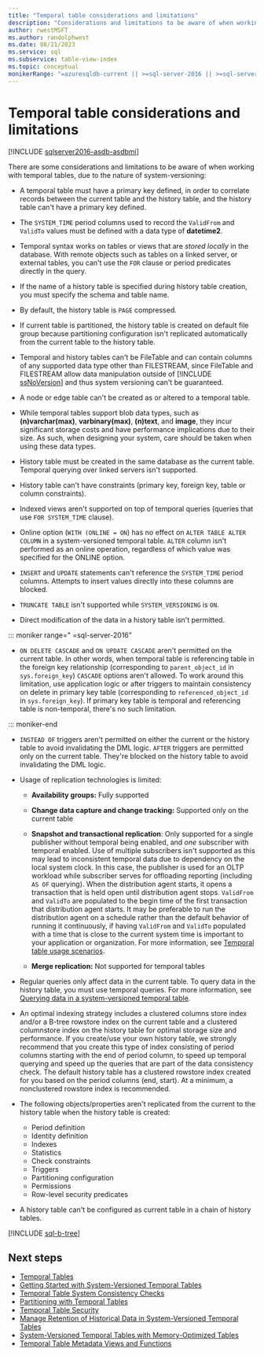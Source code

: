 ```yaml
---
title: "Temporal table considerations and limitations"
description: "Considerations and limitations to be aware of when working with temporal tables."
author: rwestMSFT
ms.author: randolphwest
ms.date: 08/21/2023
ms.service: sql
ms.subservice: table-view-index
ms.topic: conceptual
monikerRange: "=azuresqldb-current || >=sql-server-2016 || >=sql-server-linux-2017 || =azuresqldb-mi-current"
---
```

# Temporal table considerations and limitations

[!INCLUDE [sqlserver2016-asdb-asdbmi](../../includes/applies-to-version/sqlserver2016-asdb-asdbmi.md)]

There are some considerations and limitations to be aware of when working with temporal tables, due to the nature of system-versioning:

- A temporal table must have a primary key defined, in order to correlate records between the current table and the history table, and the history table can't have a primary key defined.

- The `SYSTEM_TIME` period columns used to record the `ValidFrom` and `ValidTo` values must be defined with a data type of **datetime2**.

- Temporal syntax works on tables or views that are *stored locally* in the database. With remote objects such as tables on a linked server, or external tables, you can't use the `FOR` clause or period predicates directly in the query.

- If the name of a history table is specified during history table creation, you must specify the schema and table name.

- By default, the history table is `PAGE` compressed.

- If current table is partitioned, the history table is created on default file group because partitioning configuration isn't replicated automatically from the current table to the history table.

- Temporal and history tables can't be FileTable and can contain columns of any supported data type other than FILESTREAM, since FileTable and FILESTREAM allow data manipulation outside of [!INCLUDE [ssNoVersion](../../includes/ssnoversion-md.md)] and thus system versioning can't be guaranteed.

- A node or edge table can't be created as or altered to a temporal table.

- While temporal tables support blob data types, such as **(n)varchar(max)**, **varbinary(max)**, **(n)text**, and **image**, they incur significant storage costs and have performance implications due to their size. As such, when designing your system, care should be taken when using these data types.

- History table must be created in the same database as the current table. Temporal querying over linked servers isn't supported.

- History table can't have constraints (primary key, foreign key, table or column constraints).

- Indexed views aren't supported on top of temporal queries (queries that use `FOR SYSTEM_TIME` clause).

- Online option (`WITH (ONLINE = ON`) has no effect on `ALTER TABLE ALTER COLUMN` in a system-versioned temporal table. `ALTER` column isn't performed as an online operation, regardless of which value was specified for the ONLINE option.

- `INSERT` and `UPDATE` statements can't reference the `SYSTEM_TIME` period columns. Attempts to insert values directly into these columns are blocked.

- `TRUNCATE TABLE` isn't supported while `SYSTEM_VERSIONING` is `ON`.

- Direct modification of the data in a history table isn't permitted.

::: moniker range=" =sql-server-2016"

- `ON DELETE CASCADE` and `ON UPDATE CASCADE` aren't permitted on the current table. In other words, when temporal table is referencing table in the foreign key relationship (corresponding to `parent_object_id` in `sys.foreign_key`) `CASCADE` options aren't allowed. To work around this limitation, use application logic or after triggers to maintain consistency on delete in primary key table (corresponding to `referenced_object_id` in `sys.foreign_key`). If primary key table is temporal and referencing table is non-temporal, there's no such limitation.

::: moniker-end

- `INSTEAD OF` triggers aren't permitted on either the current or the history table to avoid invalidating the DML logic. `AFTER` triggers are permitted only on the current table. They're blocked on the history table to avoid invalidating the DML logic.
- Usage of replication technologies is limited:

  - **Availability groups:** Fully supported

  - **Change data capture and change tracking:** Supported only on the current table

  - **Snapshot and transactional replication**: Only supported for a single publisher without temporal being enabled, and *one* subscriber with temporal enabled. Use of multiple subscribers isn't supported as this may lead to inconsistent temporal data due to dependency on the local system clock. In this case, the publisher is used for an OLTP workload while subscriber serves for offloading reporting (including `AS OF` querying). When the distribution agent starts, it opens a transaction that is held open until distribution agent stops. `ValidFrom` and `ValidTo` are populated to the begin time of the first transaction that distribution agent starts. It may be preferable to run the distribution agent on a schedule rather than the default behavior of running it continuously, if having `ValidFrom` and `ValidTo` populated with a time that is close to the current system time is important to your application or organization. For more information, see [Temporal table usage scenarios](temporal-table-usage-scenarios.md).

  - **Merge replication:** Not supported for temporal tables

- Regular queries only affect data in the current table. To query data in the history table, you must use temporal queries. For more information, see [Querying data in a system-versioned temporal table](querying-data-in-a-system-versioned-temporal-table.md).

- An optimal indexing strategy includes a clustered columns store index and/or a B-tree rowstore index on the current table and a clustered columnstore index on the history table for optimal storage size and performance. If you create/use your own history table, we strongly recommend that you create this type of index consisting of period columns starting with the end of period column, to speed up temporal querying and speed up the queries that are part of the data consistency check. The default history table has a clustered rowstore index created for you based on the period columns (end, start). At a minimum, a nonclustered rowstore index is recommended.

- The following objects/properties aren't replicated from the current to the history table when the history table is created:
  - Period definition
  - Identity definition
  - Indexes
  - Statistics
  - Check constraints
  - Triggers
  - Partitioning configuration
  - Permissions
  - Row-level security predicates

- A history table can't be configured as current table in a chain of history tables.

[!INCLUDE [sql-b-tree](../../includes/sql-b-tree.md)]

## Next steps

- [Temporal Tables](temporal-tables.md)
- [Getting Started with System-Versioned Temporal Tables](getting-started-with-system-versioned-temporal-tables.md)
- [Temporal Table System Consistency Checks](temporal-table-system-consistency-checks.md)
- [Partitioning with Temporal Tables](partitioning-with-temporal-tables.md)
- [Temporal Table Security](temporal-table-security.md)
- [Manage Retention of Historical Data in System-Versioned Temporal Tables](manage-retention-of-historical-data-in-system-versioned-temporal-tables.md)
- [System-Versioned Temporal Tables with Memory-Optimized Tables](system-versioned-temporal-tables-with-memory-optimized-tables.md)
- [Temporal Table Metadata Views and Functions](temporal-table-metadata-views-and-functions.md)
